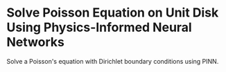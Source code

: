 # **Solve Poisson Equation on Unit Disk Using Physics-Informed Neural Networks**

Solve a Poisson's equation with Dirichlet boundary conditions using PINN.
